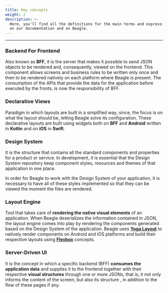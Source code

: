 ```yaml
---
title: Key concepts
weight: 2
description: >-
  Here, you'll find all the definitions for the main terms and expressions used
  on our documentation and on Beagle.
---
```


---

### **Backend For Frontend**

Also known as **BFF**, it is the server that makes it possible to send JSON objects to be rendered and, consequently, viewed on the frontend. This component allows screens and business rules to be written only once and then to be rendered natively on each platform where Beagle is present. The consumption of the APIs that provide the data for the application before executed by the fronts, is now the responsibility of BFF.

### **Declarative Views**

Paradigm in which layouts are built in a simplified way, since, the focus is on what the layout should be, letting Beagle solve its configuration. These declarative layouts are built using widgets both on **BFF** and **Android** written in **Kotlin** and on **iOS** in **Swift**.

### **Design System**

It is the structure that contains all the standard components and properties for a product or service. In development, it is essential that the Design System repository keep component styles, resources and themes of that application in one place.

In order for Beagle to work with the Design System of your application, it is necessary to have all of these styles implemented so that they can be viewed the moment the files are rendered.

### **Layout Engine**

Tool that takes care of **rendering the native visual elements** of an application. When Beagle deserializes the information contained in JSON, the layout engine comes into play by rendering the components generated based on the Design System of the application. Beagle uses [**Yoga Layout**](https://www.yogalayout.com) to natively render components on Android and iOS platforms and build their respective layouts using [**Flexbox**](/pt/home/resources/components-positioning/) concepts.

### **Server-Driven UI**

It is the concept in which a specific backend \(BFF\) **consumes the application data** and supplies it to the frontend together with their respective **visual structures** through one or more JSONs, that is, it not only informs the content of the screen, but also its structure , in addition to the flow of these pages if any.
